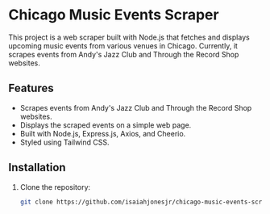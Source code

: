 # Chicago Music Events Scraper

This project is a web scraper built with Node.js that fetches and displays upcoming music events from various venues in Chicago. Currently, it scrapes events from Andy's Jazz Club and Through the Record Shop websites.

## Features

- Scrapes events from Andy's Jazz Club and Through the Record Shop websites.
- Displays the scraped events on a simple web page.
- Built with Node.js, Express.js, Axios, and Cheerio.
- Styled using Tailwind CSS.

## Installation

1. Clone the repository:

   ```bash
   git clone https://github.com/isaiahjonesjr/chicago-music-events-scraper.git
